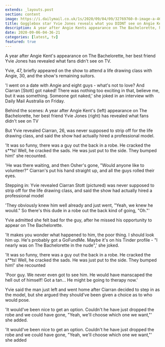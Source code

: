 ```yaml
---
extends: _layouts.post
section: content
image: https://i.dailymail.co.uk/1s/2020/09/04/09/32769760-0-image-a-46_1599209862138.jpg 
title: Gogglebox star Yvie Jones reveals what you DIDNT see on Angie Kents season of The Bachelorette 
description: A year after Angie Kents appearance on The Bachelorette, her best friend Yvie Jones has revealed what fans didnt see on TV. 
date: 2020-09-06-04-36-21 
categories: [latest, tv] 
featured: true 
--- 
```

A year after Angie Kent's appearance on The Bachelorette, her best friend Yvie Jones has revealed what fans didn't see on TV.

Yvie, 47, briefly appeared on the show to attend a life drawing class with Angie, 30, and the show's remaining suitors. 

'I went on a date with Angie and eight guys - what's not to love? And Ciarran [Stott] got naked! There was nothing too exciting in that, believe me, but it was something. Someone got naked,' she joked in an interview with Daily Mail Australia on Friday.

Behind the scenes: A year after Angie Kent's (left) appearance on The Bachelorette, her best friend Yvie Jones (right) has revealed what fans didn't see on TV

But Yvie revealed Ciarran, 26, was never supposed to strip off for the life drawing class, and said the show had actually hired a professional model.   

'It was so funny, there was a guy out the back in a robe. He cracked the s**ts! Well, he cracked the sads. He was just put to the side. They bumped him!' she recounted.

'He was there waiting, and then Osher's gone, "Would anyone like to volunteer?" Ciarran's put his hand straight up, and all the guys rolled their eyes. 

Stepping in: Yvie revealed Ciarran Stott (pictured) was never supposed to strip off for the life drawing class, and said the show had actually hired a professional model

'They obviously knew him well already and just went, "Yeah, we knew he would." So there's this dude in a robe out the back kind of going, "Oh."' 

Yvie admitted she felt bad for the guy, after he missed his opportunity to appear on The Bachelorette. 

'It makes you wonder what happened to him, the poor thing. I should look him up. He's probably got a GoFundMe. Maybe it's on his Tinder profile - "I nearly was on The Bachelorette in the nude",' she joked.

'It was so funny, there was a guy out the back in a robe. He cracked the s**ts! Well, he cracked the sads. He was just put to the side. They bumped him!' she recounted

'Poor guy. We never even got to see him. He would have manscaped the hell out of himself! Got a tan... He might be going to therapy now.'

Yvie said the man just left and went home after Ciarran decided to step in as the model, but she argued they should've been given a choice as to who would pose. 

'It would've been nice to get an option. Couldn't he have just dropped the robe and we could have gone, "Yeah, we'll choose which one we want,"' she added. 

'It would've been nice to get an option. Couldn't he have just dropped the robe and we could have gone, "Yeah, we'll choose which one we want,"' she added

